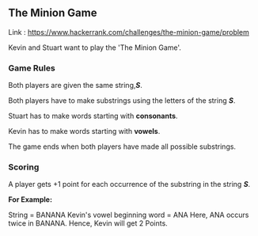 ## The Minion Game

Link : https://www.hackerrank.com/challenges/the-minion-game/problem

Kevin and Stuart want to play the 'The Minion Game'.

### Game Rules

Both players are given the same string,***S***.

Both players have to make substrings using the letters of the string ***S***.

Stuart has to make words starting with **consonants**.

Kevin has to make words starting with **vowels**.

The game ends when both players have made all possible substrings.

### Scoring

A player gets +1 point for each occurrence of the substring in the string ***S***.

**For Example:**

String  = BANANA
Kevin's vowel beginning word = ANA
Here, ANA occurs twice in BANANA. Hence, Kevin will get 2 Points.
